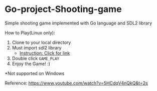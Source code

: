 # Go-project-Shooting-game
Simple shooting game implemented with Go language and SDL2 library

How to Play(Linux only):
1. Clone to your local directory
2. Must import sdl2 library
   * [Instruction: Click for link](https://github.com/veandco/go-sdl2)
3. Double click `GAME_PLAY`
4. Enjoy the Game! :)

*Not supported on Windows

Reference: https://www.youtube.com/watch?v=5HCdqV4nQkQ&t=2s
